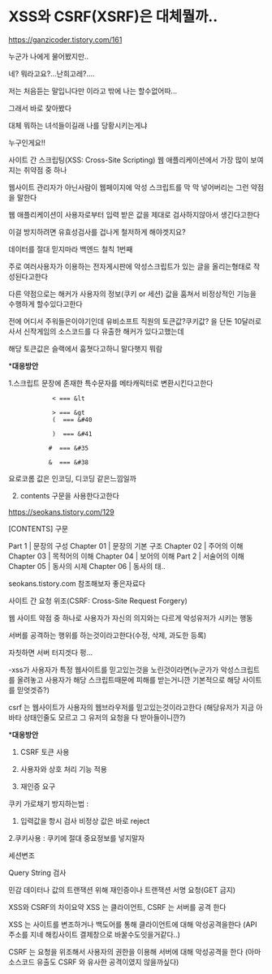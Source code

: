 # XSS와 CSRF(XSRF)은 대체뭘까..
https://ganzicoder.tistory.com/161

누군가 나에게 물어봤지만..

네? 뭐라고요?...난희고레?....

 

저는 처음듣는 말입니다만 이라고 밖에 나는 할수없어따...

 

그래서 바로 찾아봤다

 

대체 뭐하는 녀석들이길래 나를 당황시키는게냐

누구인게요!!

사이트 간 스크립팅(XSS: Cross-Site Scripting)
웹 애플리케이션에서 가장 많이 보여지는 취약점 중 하나

웹사이트 관리자가 아닌사람이 웹페이지에 악성 스크립트를 막 막 넣어버리는 그런 약점을 말한다

웹 애플리케이션이 사용자로부터 입력 받은 값을 제대로 검사하지않아서 생긴다고한다

이걸 방지하려면 유효성검사를 겁나게 철저하게 해야겟지요?

데이터를 절대 믿지마라 백엔드 철칙 1번째

 

주로 여러사용자가 이용하는 전자게시판에 악성스크립트가 있는 글을 올리는형태로 작성된다고한다

 

다른 약점으로는 해커가 사용자의 정보(쿠키 or 세션) 값을 훔쳐서 
비정상적인 기능을 수행하게 할수있다고한다 

전에 어디서 주워들은이야기인데
유비소프트 직원의 토큰값?쿠키값? 을 단돈 10달러로 사서 신작게임의 소스코드를 다 유출한 해커가 있다고했는데

해당 토큰값은 슬랙에서 훔쳣다고하니 말다햇지 뭐람

 

***대응방안**

1.스크립트 문장에 존재한 특수문자를 메타캐릭터로 변환시킨다고한다

                < === &lt

                > === &gt
                (  === &#40

                )  === &#41

               #  === &#35

               &  === &#38

요로코롬 값은 인코딩, 디코딩 같은느낌일까

 

 

2. contents 구문을 사용한다고한다

https://seokans.tistory.com/129

 
[CONTENTS] 구문

Part 1 | 문장의 구성 Chapter 01 | 문장의 기본 구조 Chapter 02 | 주어의 이해 Chapter 03 | 목적어의 이해 Chapter 04 | 보어의 이해 Part 2 | 서술어의 이해 Chapter 05 | 동사의 시제 Chapter 06 | 동사의 태..

seokans.tistory.com
참조해보자 좋은자료다

 

 

 

사이트 간 요청 위조(CSRF: Cross-Site Request Forgery)
 

웹 사이트 약점 중 하나로
사용자가 자신의 의지와는 다르게 악성유저가 시키는 행동

서버를 공격하는 행위를 하는것이라고한다(수정, 삭제, 과도한 등록) 

자칫하면 서버 터지겟다 펑...

 

 

-xss가 사용자가 특정 웹사이트를 믿고있는것을 노린것이라면(누군가가 악성스크립트를 올려놓고 사용자가 해당 스크립트때문에 피해를 받는거니깐 기본적으로 해당 사이트를 믿엇겟쥬?)

csrf 는 웹사이트가 사용자의 웹브라우저를 믿고있는것이라고한다
(해당유저가 지금 아바타 상태인줄도 모르고 그 유저의 요청을 다 받아들이니깐?)

 

***대응방안**

 

1. CSRF 토큰 사용

2. 사용자와 상호 처리 기능 적용

3. 재인증 요구

 

쿠키 가로채기 방지하는법 :

1. 입력값을 항시 검사 비정상 값은 바로 reject

2.쿠키사용 : 쿠키에 절대 중요정보를 넣지말자

 

세션변조 

Query String 검사

민감 데이터나 값의 트랜잭션 위해 재인증이나 트랜잭션 서명 요청(GET 금지)

 

XSS와 CSRF의 차이요약
XSS 는 클라이언트, CSRF 는 서버를 공격 한다

XSS 는 사이트를 변조하거나 백도어를 통해 클라이언트에 대해 악성공격을한다 (API 주소를 지네 해킹사이트 결제창으로 바꿀수도잇을거같다..)

CSRF 는 요청을 위조해서 사용자의 권한을 이용해 서버에 대해 악성공격을 한다
(아마 소스코드 유출도 CSRF 와 유사한 공격이였지 않을까싶다)